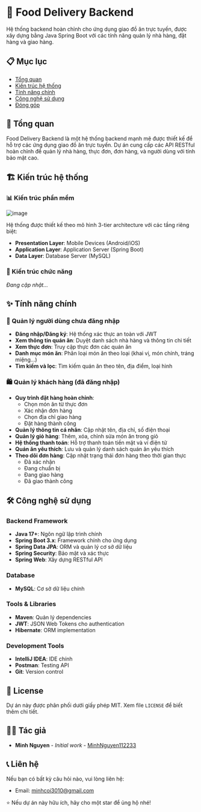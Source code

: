 # 🍕 Food Delivery Backend
Hệ thống backend hoàn chỉnh cho ứng dụng giao đồ ăn trực tuyến, được xây dựng bằng Java Spring Boot với các tính năng quản lý nhà hàng, đặt hàng và giao hàng.

## 📋 Mục lục
- [Tổng quan](#tổng-quan)
- [Kiến trúc hệ thống](#kiến-trúc-hệ-thống)
- [Tính năng chính](#tính-năng-chính)
- [Công nghệ sử dụng](#công-nghệ-sử-dụng)
- [Đóng góp](#đóng-góp)

## 🎯 Tổng quan
Food Delivery Backend là một hệ thống backend mạnh mẽ được thiết kế để hỗ trợ các ứng dụng giao đồ ăn trực tuyến. Dự án cung cấp các API RESTful hoàn chỉnh để quản lý nhà hàng, thực đơn, đơn hàng, và người dùng với tính bảo mật cao.

## 🏗️ Kiến trúc hệ thống

### 📊 Kiến trúc phần mềm
![image](https://github.com/user-attachments/assets/d48bd596-36b0-48f7-92f8-945cad30b91a)


Hệ thống được thiết kế theo mô hình 3-tier architecture với các tầng riêng biệt:
- **Presentation Layer**: Mobile Devices (Android/iOS)
- **Application Layer**: Application Server (Spring Boot)  
- **Data Layer**: Database Server (MySQL)

### 🔧 Kiến trúc chức năng
*Đang cập nhật...*

## ✨ Tính năng chính

### 👤 Quản lý người dùng chưa đăng nhập
- **Đăng nhập/Đăng ký**: Hệ thống xác thực an toàn với JWT
- **Xem thông tin quán ăn**: Duyệt danh sách nhà hàng và thông tin chi tiết
- **Xem thực đơn**: Truy cập thực đơn các quán ăn
- **Danh mục món ăn**: Phân loại món ăn theo loại (khai vị, món chính, tráng miệng...)
- **Tìm kiếm và lọc**: Tìm kiếm quán ăn theo tên, địa điểm, loại hình

### 🛍️ Quản lý khách hàng (đã đăng nhập)
- **Quy trình đặt hàng hoàn chỉnh**:
  - Chọn món ăn từ thực đơn
  - Xác nhận đơn hàng
  - Chọn địa chỉ giao hàng
  - Đặt hàng thành công
- **Quản lý thông tin cá nhân**: Cập nhật tên, địa chỉ, số điện thoại
- **Quản lý giỏ hàng**: Thêm, xóa, chỉnh sửa món ăn trong giỏ
- **Hệ thống thanh toán**: Hỗ trợ thanh toán tiền mặt và ví điện tử
- **Quán ăn yêu thích**: Lưu và quản lý danh sách quán ăn yêu thích
- **Theo dõi đơn hàng**: Cập nhật trạng thái đơn hàng theo thời gian thực
  - Đã xác nhận
  - Đang chuẩn bị
  - Đang giao hàng
  - Đã giao thành công

## 🛠️ Công nghệ sử dụng

### Backend Framework
- **Java 17+**: Ngôn ngữ lập trình chính
- **Spring Boot 3.x**: Framework chính cho ứng dụng
- **Spring Data JPA**: ORM và quản lý cơ sở dữ liệu
- **Spring Security**: Bảo mật và xác thực
- **Spring Web**: Xây dựng RESTful API

### Database
- **MySQL**: Cơ sở dữ liệu chính

### Tools & Libraries
- **Maven**: Quản lý dependencies
- **JWT**: JSON Web Tokens cho authentication
- **Hibernate**: ORM implementation

### Development Tools
- **IntelliJ IDEA**: IDE chính
- **Postman**: Testing API
- **Git**: Version control

## 📝 License
Dự án này được phân phối dưới giấy phép MIT. Xem file `LICENSE` để biết thêm chi tiết.

## 👨‍💻 Tác giả
- **Minh Nguyen** - *Initial work* - [MinhNguyen112233](https://github.com/MinhNguyen112233)

## 📞 Liên hệ
Nếu bạn có bất kỳ câu hỏi nào, vui lòng liên hệ:
- Email: minhcoi3010@gmail.com

⭐ Nếu dự án này hữu ích, hãy cho một star để ủng hộ nhé!
